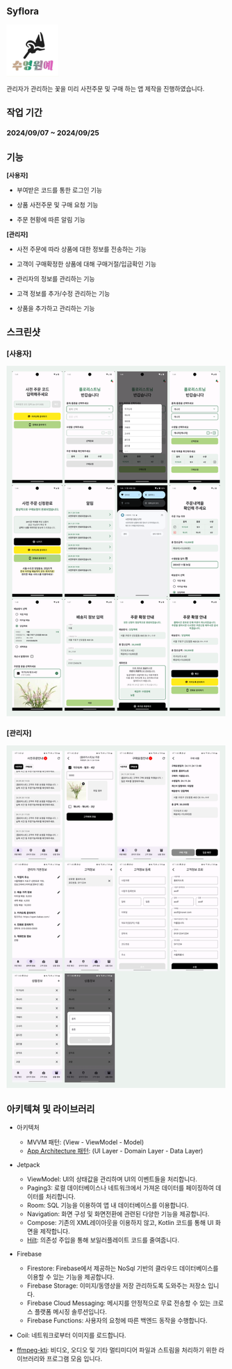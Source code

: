 ## Syflora
<img src='https://github.com/sghoregooteitehoo03/outsourcing/blob/main/Syflora/image/logo.jpg' height="120" />

관리자가 관리하는 꽃을 미리 사전주문 및 구매 하는 앱 제작을 진행하였습니다.

## 작업 기간
### 2024/09/07 ~ 2024/09/25

## 기능
**[사용자]**
- 부여받은 코드를 통한 로그인 기능  

- 상품 사전주문 및 구매 요청 기능

- 주문 현황에 따른 알림 기능


**[관리자]**
- 사전 주문에 따라 상품에 대한 정보를 전송하는 기능

- 고객이 구매확정한 상품에 대해 구매거절/입금확인 기능

- 관리자의 정보를 관리하는 기능

- 고객 정보를 추가/수정 관리하는 기능

- 상품을 추가하고 관리하는 기능

## 스크린샷
### [사용자] ###
![스크린샷](https://github.com/sghoregooteitehoo03/outsourcing/blob/main/Syflora/image/screenshot_1.png)  


### [관리자] ###
![스크린샷](https://github.com/sghoregooteitehoo03/outsourcing/blob/main/Syflora/image/screenshot_2.png)


## 아키텍쳐 및 라이브러리
- 아키텍처
   - MVVM 패턴: (View - ViewModel - Model)
   - [App Architecture 패턴](https://developer.android.com/topic/architecture/intro): (UI Layer - Domain Layer - Data Layer)
     
- Jetpack
  - ViewModel: UI의 상태값을 관리하며 UI의 이벤트들을 처리합니다.
  - Paging3: 로컬 데이터베이스나 네트워크에서 가져온 데이터를 페이징하여 데이터를 처리합니다.
  - Room: SQL 기능을 이용하여 앱 내 데이터베이스를 이용합니다.
  - Navigation: 화면 구성 및 화면전환에 관련된 다양한 기능을 제공합니다.
  - Compose: 기존의 XML레이아웃을 이용하지 않고, Kotlin 코드를 통해 UI 화면을 제작합니다.
  - [Hilt](https://dagger.dev/hilt/): 의존성 주입을 통해 보일러플레이트 코드를 줄여줍니다.

- Firebase
  - Firestore: Firebase에서 제공하는 NoSql 기반의 클라우드 데이터베이스를 이용할 수 있는 기능을 제공합니다.
  - Firebase Storage: 이미지/동영상을 저장 관리하도록 도와주는 저장소 입니다.
  - Firebase Cloud Messaging: 메시지를 안정적으로 무료 전송할 수 있는 크로스 플랫폼 메시징 솔루션입니다.
  - Firebase Functions: 사용자의 요청에 따른 백엔드 동작을 수행합니다.

- Coil: 네트워크로부터 이미지를 로드합니다.

- [ffmpeg-kti](https://github.com/arthenica/ffmpeg-kit): 비디오, 오디오 및 기타 멀티미디어 파일과 스트림을 처리하기 위한 라이브러리와 프로그램 모음 입니다.

